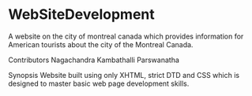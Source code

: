 # WebSiteDevelopment
A website on the city of montreal canada which provides information for American tourists about the city of the Montreal Canada.

Contributors
Nagachandra Kambathalli Parswanatha

Synopsis
Website built using only XHTML, strict DTD and CSS which is designed to master basic web page development skills.
